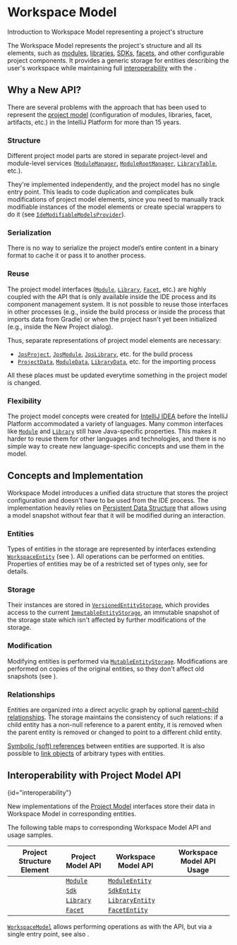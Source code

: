 <!-- Copyright 2000-2024 JetBrains s.r.o. and contributors. Use of this source code is governed by the Apache 2.0 license. -->

# Workspace Model

<primary-label ref="2024.2"/>

<link-summary>Introduction to Workspace Model representing a project's structure</link-summary>

The Workspace Model represents the project's structure and all its elements, such as [modules](module.md), [libraries](library.md), [SDKs](sdk.md), [facets](facet.md),
and other configurable project components.
It provides a generic storage for entities describing the user's workspace while maintaining full
[interoperability](#interoperability) with the [](project_model.md).

<include from="project.md" element-id="useWorkspaceModelAPI"/>

## Why a New API?

There are several problems with the approach that has been used to represent the [project model](project_model.md) (configuration of modules, libraries, facet, artifacts, etc.)
in the IntelliJ Platform for more than 15 years.

### Structure

Different project model parts are stored in separate project-level and module-level services
([`ModuleManager`](%gh-ic%/platform/projectModel-api/src/com/intellij/openapi/module/ModuleManager.kt),
[`ModuleRootManager`](%gh-ic%/platform/projectModel-api/src/com/intellij/openapi/roots/ModuleRootManager.java),
[`LibraryTable`](%gh-ic%/platform/projectModel-api/src/com/intellij/openapi/roots/libraries/LibraryTable.java),
etc.).

They're implemented independently, and the project model has no single entry point.
This leads to code duplication and complicates bulk modifications of project model elements, since you need to manually track modifiable instances of the model elements
or create special wrappers to do it (see [`IdeModifiableModelsProvider`](%gh-ic%/platform/external-system-api/src/com/intellij/openapi/externalSystem/service/project/IdeModifiableModelsProvider.java)).

### Serialization

There is no way to serialize the project model’s entire content in a binary format to cache it or pass it to another process.

### Reuse

The project model interfaces ([`Module`](%gh-ic%/platform/core-api/src/com/intellij/openapi/module/Module.java),
[`Library`](%gh-ic%/platform/projectModel-api/src/com/intellij/openapi/roots/libraries/Library.java),
[`Facet`](%gh-ic%/platform/lang-core/src/com/intellij/facet/Facet.java),
etc.) are highly coupled with the API that is only available inside the IDE process and its component management system.
It is not possible to reuse those interfaces in other processes (e.g., inside the build process or inside the process that imports data from Gradle)
or when the project hasn't yet been initialized (e.g., inside the <control>New Project</control> dialog).

Thus, separate representations of project model elements are necessary:

- [`JpsProject`](%gh-ic%/jps/model-api/src/org/jetbrains/jps/model/JpsProject.java),
  [`JpsModule`](%gh-ic%/jps/model-api/src/org/jetbrains/jps/model/module/JpsModule.java),
  [`JpsLibrary`](%gh-ic%/jps/model-api/src/org/jetbrains/jps/model/library/JpsLibrary.java),
  etc. for the build process
- [`ProjectData`](%gh-ic%/platform/external-system-api/src/com/intellij/openapi/externalSystem/model/project/ProjectData.java),
  [`ModuleData`](%gh-ic%/platform/external-system-api/src/com/intellij/openapi/externalSystem/model/project/ModuleData.java),
  [`LibraryData`](%gh-ic%/platform/external-system-api/src/com/intellij/openapi/externalSystem/model/project/LibraryData.java),
  etc. for the importing process

All these places must be updated everytime something in the project model is changed.

### Flexibility

The project model concepts were created for [IntelliJ IDEA](idea.md) before the IntelliJ Platform accommodated a variety of languages.
Many common interfaces like
[`Module`](%gh-ic%/platform/core-api/src/com/intellij/openapi/module/Module.java) and
[`Library`](%gh-ic%/platform/projectModel-api/src/com/intellij/openapi/roots/libraries/Library.java)
still have Java-specific properties.
This makes it harder to reuse them for other languages and technologies, and there is no simple way to create new language-specific concepts and use them in the model.

## Concepts and Implementation

Workspace Model introduces a unified data structure that stores the project configuration and doesn't have to be used from the IDE process.
The implementation heavily relies on [Persistent Data Structure](https://en.wikipedia.org/wiki/Persistent_data_structure) that allows using a
model snapshot without fear that it will be modified during an interaction.

### Entities

Types of entities in the storage are represented by interfaces extending
[`WorkspaceEntity`](%gh-ic%/platform/workspace/storage/src/com/intellij/platform/workspace/storage/WorkspaceEntity.kt) (see [](workspace_model_entity_declaration.md)).
All operations can be performed on entities.
Properties of entities may be of a restricted set of types only, see [](workspace_model_entity_properties.md) for details.

### Storage

Their instances are stored in [`VersionedEntityStorage`](%gh-ic%/platform/workspace/storage/src/com/intellij/platform/workspace/storage/VersionedEntityStorage.kt),
which provides access to the current [`ImmutableEntityStorage`](%gh-ic%/platform/workspace/storage/src/com/intellij/platform/workspace/storage/EntityStorage.kt),
an immutable snapshot of the storage state which isn't affected by further modifications of the storage.

### Modification

Modifying entities is performed via
[`MutableEntityStorage`](%gh-ic%/platform/workspace/storage/src/com/intellij/platform/workspace/storage/MutableEntityStorage.kt).
Modifications are performed on copies of the original entities, so they don't affect old snapshots (see [](workspace_model_entity_mutation.md)).

### Relationships

Entities are organized into a direct acyclic graph by optional [parent-child relationships](workspace_model_entity_properties.md#parent-child-relationship).
The storage maintains the consistency of such relations: if a child entity has a non-null reference to a parent entity, it is removed when the parent entity is removed or changed to point to a different child entity.

[Symbolic (soft) references](workspace_model_entity_properties.md#symbolic-references) between entities are supported.
It is also possible to [link objects](workspace_model_entity_read.md#arbitrary-data) of arbitrary types with entities.

## Interoperability with Project Model API

{id="interoperability"}

New implementations of the [Project Model](project_model.md) interfaces store their data in
Workspace Model in corresponding entities.

The following table maps to corresponding Workspace Model API and usage samples.

| Project Structure Element | Project Model API                                                                                    | Workspace Model API                                                                                                | Workspace Model API Usage             |
|---------------------------|------------------------------------------------------------------------------------------------------|--------------------------------------------------------------------------------------------------------------------|---------------------------------------|
| [](module.md)             | [`Module`](%gh-ic%/platform/core-api/src/com/intellij/openapi/module/Module.java)                    | [`ModuleEntity`](%gh-ic%/platform/workspace/jps/src/com/intellij/platform/workspace/jps/entities/module.kt)        | [](workspace_model_usages.md#module)  |
| [](sdk.md)                | [`Sdk`](%gh-ic%/platform/projectModel-api/src/com/intellij/openapi/projectRoots/Sdk.java)            | [`SdkEntity`](%gh-ic%/platform/workspace/jps/src/com/intellij/platform/workspace/jps/entities/sdk.kt)              |                                       |
| [](library.md)            | [`Library`](%gh-ic%/platform/projectModel-api/src/com/intellij/openapi/roots/libraries/Library.java) | [`LibraryEntity`](%gh-ic%/platform/workspace/jps/src/com/intellij/platform/workspace/jps/entities/dependencies.kt) | [](workspace_model_usages.md#library) |
| [](facet.md)              | [`Facet`](%gh-ic%/platform/lang-core/src/com/intellij/facet/Facet.java)                              | [`FacetEntity`](%gh-ic%/platform/workspace/jps/src/com/intellij/platform/workspace/jps/entities/facet.kt)          |                                       |

[`WorkspaceModel`](%gh-ic%/platform/backend/workspace/src/WorkspaceModel.kt)
allows performing operations as with the [](project_model.md) API,
but via a single entry point, see also [](workspace_model_usages.md).
